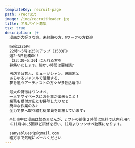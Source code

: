```yaml
---
templateKey: recruit-page
path: /recruit
image: /img/recruitHeader.jpg
title: アルバイト募集
tsx: true
description: |+
  漫画が大好きな方、未経験の方、Wワークの方歓迎

  時給1226円
  22時～5時は25％アップ（1533円）
  週2~3日勤務OK！
  【23:30~5:30】に入れる方を
  募集いたします。細かい時間は要相談♪

  当店では芸人、ミュージシャン、漫画家と
  あらゆるジャンルで活躍する、
  夢を追うアーティストの方々が多数活躍中♪

  最大の特徴はワンオペ、
  一人でマイペースにお仕事が出来ること！
  業務も受付対応とお掃除したりなど
  簡単な作業のみ♪
  全力で夢へ取り組む従業員を応援しています★

  ※仕事中に漫画は読めませんが、シフトの前後２時間は無料で店内利用可
  ※11月中に5回ほど研修を行い、12月よりワンオペ勤務になります。

  sanyabluesjp@gmail.com
  緒方まで気軽にメールください
---
```

